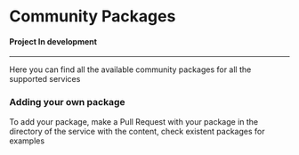 # Community Packages
#### Project In development
_____

Here you can find all the available community packages for all the
supported services


### Adding your own package
To add your package, make a Pull Request with your package in the 
directory of the service with the content, check existent packages
for examples

